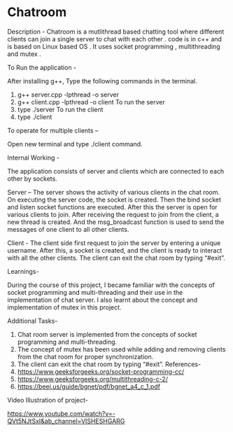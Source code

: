 # Chatroom
Description - Chatroom is a mutlithread based chatting tool where different clients can join a single server to chat with each other .
code is in c++ and is based on Linux based OS . It uses socket programming , multithreading and mutex .

To Run the application -

After installing g++, Type the following commands in the terminal.
 1. g++ server.cpp -lpthread -o server
 2. g++ client.cpp -lpthread -o client To run the server
 3. type ./server To run the client
 4. type ./client

To operate for multiple clients –

Open new terminal and type ./client command.

Internal Working -

The application consists of server and clients which are connected to each other by sockets.

Server – The server  shows the activity of various clients in the chat room. On executing the server code, the socket is created. Then the bind socket and listen socket functions are executed. After this the server is open for various clients to join. After receiving the request to join from the client, a new thread is created. And the msg_broadcast function is used to send the messages of one client to all other clients.

Client - The client side first request to join the server by entering a unique username. After this, a socket is created, and the client is ready to interact with all the other clients. The client can exit the chat room by typing “#exit”.

Learnings-

During the course of this project, I became familiar with the concepts of socket programming and multi-threading and their use in the implementation of chat server. I also learnt about the concept and implementation of mutex in this project.

Additional Tasks-

1. Chat room server is implemented from the concepts of socket programming and multi-threading.
2. The concept of mutex has been used while adding and removing clients from the chat room for proper synchronization.
3. The client can exit the chat room by typing “#exit”. References-
4. https://www.geeksforgeeks.org/socket-programming-cc/
5. https://www.geeksforgeeks.org/multithreading-c-2/
6. https://beej.us/guide/bgnet/pdf/bgnet_a4_c_1.pdf

Video Illustration of project- 

https://www.youtube.com/watch?v=-QVt5NJtSxI&ab_channel=VISHESHGARG
